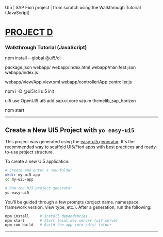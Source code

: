 UI5 | SAP Fiori project | from scratch using the Walkthrough Tutorial (JavaScript)

# [PROJECT D](https://ashuksu.github.io/project_d/)

### Walkthrough Tutorial (JavaScript)

npm install --global @ui5/cli

package.json
webapp/
webapp/index.html
webapp/manifest.json
webapp/index.js

webapp/view/App.view.xml
webapp/controller/App.controller.js

npm i -D @ui5/cli
ui5 init

ui5 use OpenUI5
ui5 add sap.ui.core sap.m themelib_sap_horizon

npm start


---

## Create a New UI5 Project with `yo easy-ui5`

This project was generated using the [easy-ui5 generator](https://github.com/ui5-community/generator-ui5-project).
It's the recommended way to scaffold UI5/Fiori apps with best practices and ready-to-use project structure.

To create a new UI5 application:

```bash
# Create and enter a new folder
mkdir my-ui5-app
cd my-ui5-app
```

```bash
# Run the UI5 project generator
yo easy-ui5
```

You’ll be guided through a few prompts (project name, namespace, framework version, view type, etc.).
After a generation, run the following:

```bash
npm install     # Install dependencies
npm start       # Start local dev server (ui5 serve)
npm run build   # Build the app into /dist folder
```

---